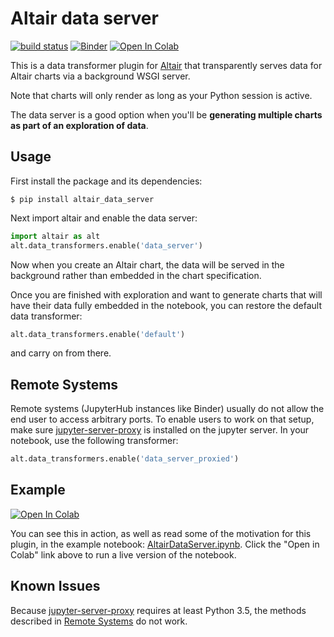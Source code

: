 # Altair data server

[![build status](http://img.shields.io/travis/altair-viz/altair_data_server/master.svg?style=flat)](https://travis-ci.org/altair-viz/altair_data_server)
[![Binder](https://mybinder.org/badge_logo.svg)](https://mybinder.org/v2/gh/altair-viz/altair_data_server/master?urlpath=lab/tree/AltairDataServer.ipynb)
[![Open In Colab](https://colab.research.google.com/assets/colab-badge.svg)](https://colab.research.google.com/github/altair-viz/altair_data_server/blob/master/AltairDataServer.ipynb)


This is a data transformer plugin for [Altair](http://altair-viz.github.io)
that transparently serves data for Altair charts via a background WSGI server.

Note that charts will only render as long as your Python session is active.

The data server is a good option when you'll be **generating multiple charts as
part of an exploration of data**.

## Usage

First install the package and its dependencies:

```
$ pip install altair_data_server
```

Next import altair and enable the data server:

```python
import altair as alt
alt.data_transformers.enable('data_server')
```
Now when you create an Altair chart, the data will be served in the background
rather than embedded in the chart specification.

Once you are finished with exploration and want to generate charts that
will have their data fully embedded in the notebook, you can restore the
default data transformer:

```python
alt.data_transformers.enable('default')
```

and carry on from there.

## Remote Systems
Remote systems (JupyterHub instances like Binder) usually do not allow the end
user to access arbitrary ports. To enable users to work on that setup, make sure
[jupyter-server-proxy](https://github.com/jupyterhub/jupyter-server-proxy) is
installed on the jupyter server. In your notebook, use the following
transformer:

```python
alt.data_transformers.enable('data_server_proxied')
```

## Example

[![Open In Colab](https://colab.research.google.com/assets/colab-badge.svg)](https://colab.research.google.com/github/altair-viz/altair_data_server/blob/master/AltairDataServer.ipynb)

You can see this in action, as well as read some of the motivation for this
plugin, in the example notebook: [AltairDataServer.ipynb](AltairDataServer.ipynb).
Click the "Open in Colab" link above to run a live version of the notebook.

## Known Issues

Because [jupyter-server-proxy](https://github.com/jupyterhub/jupyter-server-proxy)
requires at least Python 3.5, the methods described in
[Remote Systems](#remote-systems) do not work.
